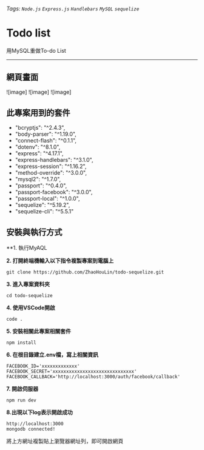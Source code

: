 ###### Tags: `Node.js` `Express.js` `Handlebars`  `MySQL` `sequelize`

# Todo list
用MySQL重做To-do List

---
## 網頁畫面
![image]
![image]
![image]

## 此專案用到的套件
* "bcryptjs": "^2.4.3",
* "body-parser": "^1.19.0",
*  "connect-flash": "^0.1.1",
*  "dotenv": "^8.1.0",
*  "express": "^4.17.1",
*  "express-handlebars": "^3.1.0",
*  "express-session": "^1.16.2",
*  "method-override": "^3.0.0",
*  "mysql2": "^1.7.0",
*  "passport": "^0.4.0",
*  "passport-facebook": "^3.0.0",
*  "passport-local": "^1.0.0",
*  "sequelize": "^5.19.2",
*  "sequelize-cli": "^5.5.1"


## 安裝與執行方式
**1. 執行MyAQL

**2. 打開終端機輸入以下指令複製專案到電腦上**
```git=
git clone https://github.com/ZhaoHouLin/todo-sequelize.git
```

**3. 進入專案資料夾**
```=
cd todo-sequelize
```

**4. 使用VSCode開啟**
```=
code .
```

**5. 安裝相關此專案相關套件**
```npm=
npm install
```

**6. 在根目錄建立.env檔，寫上相關資訊**
```
FACEBOOK_ID='xxxxxxxxxxxxx'
FACEBOOK_SECRET='xxxxxxxxxxxxxxxxxxxxxxxxxxxxxx'
FACEBOOK_CALLBACK='http://localhost:3000/auth/facebook/callback'
```

**7. 開啟伺服器**
```=
npm run dev
```

**8.出現以下log表示開啟成功**
```
http://localhost:3000
mongodb connected!
```
將上方網址複製貼上瀏覽器網址列，即可開啟網頁



